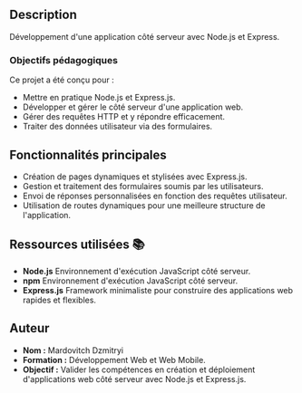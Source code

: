 ## Description

Développement d'une application côté serveur avec Node.js et Express.

### Objectifs pédagogiques

Ce projet a été conçu pour :
- Mettre en pratique Node.js et Express.js.
- Développer et gérer le côté serveur d'une application web.
- Gérer des requêtes HTTP et y répondre efficacement.
- Traiter des données utilisateur via des formulaires.

## Fonctionnalités principales

- Création de pages dynamiques et stylisées avec Express.js.
- Gestion et traitement des formulaires soumis par les utilisateurs.
- Envoi de réponses personnalisées en fonction des requêtes utilisateur.
- Utilisation de routes dynamiques pour une meilleure structure de l'application.

## Ressources utilisées 📚

- **Node.js** Environnement d'exécution JavaScript côté serveur.
- **npm** Environnement d'exécution JavaScript côté serveur.
- **Express.js** Framework minimaliste pour construire des applications web rapides et flexibles.

## Auteur
- **Nom :** Mardovitch Dzmitryi
- **Formation :** Développement Web et Web Mobile.
- **Objectif :** Valider les compétences en création et déploiement d'applications web côté serveur avec Node.js et Express.js.